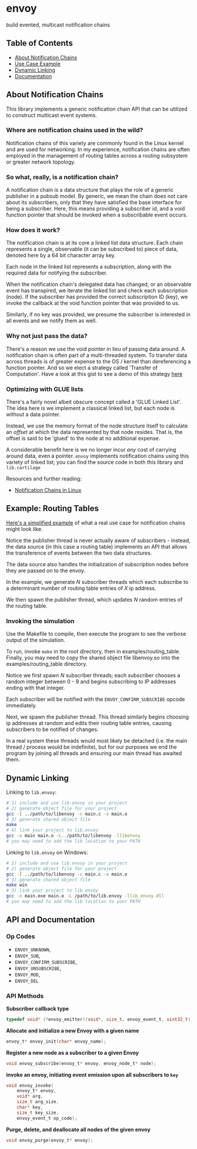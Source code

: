 # envoy

build evented, multicast notification chains

## Table of Contents

- [About Notification Chains](#about)
- [Use Case Example](#example)
- [Dynamic Linking](#linking)
- [Documentation](#docs)

## <a name="about"></a> About Notification Chains

This library implements a generic notification chain API that can be utilized to construct multicast event systems.

### Where are notification chains used in the wild?

Notification chains of this variety are commonly found in the Linux kernel and are used for networking. In my experience, notification chains are often employed in the management of routing tables across a routing subsystem or greater network topology.

### So what, really, is a notification chain?

A notification chain is a data structure that plays the role of a generic publisher in a pubsub model. By generic, we mean the chain does not care about its subscribers, only that they have satisfied the base interface for being a subscriber. Here, this means providing a subscriber id, and a void function pointer that should be invoked when a subscribable event occurs.

### How does it work?

The notification chain is at its core a linked list data structure. Each chain represents a single, observable (it can be subscribed to) piece of data, denoted here by a 64 bit character array key.

Each node in the linked list represents a subscription, along with the required data for notifying the subscriber.

When the notification chain's delegated data has changed, or an observable event has transpired, we iterate the linked list and check each subscription (node). If the subscriber has provided the correct subscription ID (key), we invoke the callback at the void function pointer that was provided to us.

Similarly, if no key was provided, we presume the subscriber is interested in all events and we notify them as well.

### Why not just pass the data?

There's a reason we use the void pointer in lieu of passing data around. A notification chain is often part of a multi-threaded system. To transfer data across threads is of greater expense to the OS / kernel than dereferencing a function pointer. And so we elect a strategy called 'Transfer of Computation'. Have a look at this gist to see a demo of this strategy [here](https://gist.github.com/MatthewZito/e187ce42eadaaf2a1eeabb0d36fe9604)

### Optimizing with GLUE lists

There's a fairly novel albeit obscure concept called a 'GLUE Linked List'. The idea here is we implement a classical linked list, but each node is without a data pointer.

Instead, we use the memory format of the node structure itself to calculate an *offset* at which the data represented by that node resides. That is, the offset is said to be 'glued' to the node at no additional expense.

A considerable benefit here is we no longer incur *any* cost of carrying around data, even a pointer. `envoy` implements notification chains using this variety of linked list; you can find the source code in both this library and `lib.cartilage`

Resources and further reading:

- [Notification Chains in Linux](https://www.oreilly.com/library/view/understanding-linux-network/0596002556/ch04.html)

## <a name="example"></a> Example: Routing Tables

[Here's a simplified example](./examples/routing_table) of what a real use case for notification chains might look like.

Notice the publisher thread is never actually aware of subscribers - instead, the data source (in this case a routing table) implements an API that allows the transference of events between the two data structures.

The data source also handles the initialization of subscription nodes before they are passed on to the envoy.

In the example, we generate *N* subscriber threads which each subscribe to a determinant number of routing table entries of *X* ip address.

We then spawn the publisher thread, which updates *N* random entries of the routing table.

### Invoking the simulation

Use the Makefile to compile, then execute the program to see the verbose output of the simulation.

To run, invoke `make` in the root directory, then in examples/routing_table. Finally, you may need to copy the shared object file libenvoy.so into the examples/routing_table directory.

Notice we first spawn *N* subscriber threads; each subscriber chooses a random integer between 0 - 9 and begins subscribing to IP addresses ending with that integer.

Each subscriber will be notified with the `ENVOY_CONFIRM_SUBSCRIBE` opcode immediately.

Next, we spawn the publisher thread. This thread similarly begins choosing ip addresses at random and edits their routing table entries, causing subscribers to be notified of changes.

In a real system these threads would most likely be detached (i.e. the main thread / process would be indefinite), but for our purposes we end the program by joining all threads and ensuring our main thread has awaited them.

## <a name="linking"></a> Dynamic Linking

Linking to `lib.envoy`:

```bash
# 1) include and use lib.envoy in your project
# 2) generate object file for your project
gcc -I ../path/to/libenvoy -c main.c -o main.o
# 3) generate shared object file
make
# 4) link your project to lib.envoy
gcc -o main main.o -L../path/to/libenvoy -llibenvoy
# you may need to add the lib location to your PATH
```

Linking to `lib.envoy` on Windows:

```bash
# 1) include and use lib.envoy in your project
# 2) generate object file for your project
gcc -I ../path/to/libenvoy -c main.c -o main.o
# 3) generate shared object file
make win
# 3) link your project to lib.envoy
gcc -o main.exe main.o -L /path/to/lib.envoy -llib_envoy.dll
# you may need to add the lib location to your PATH
```

## <a name="docs"></a> API and Documentation

### Op Codes

- `ENVOY_UNKNOWN`,
- `ENVOY_SUB`,
- `ENVOY_CONFIRM_SUBSCRIBE`,
- `ENVOY_UNSUBSCRIBE`,
- `ENVOY_MOD`,
- `ENVOY_DEL`

### API Methods

**Subscriber callback type**

```c
typedef void* (*envoy_emitter)(void*, size_t, envoy_event_t, uint32_t);
```

**Allocate and initialize a new Envoy with a given name**

```c
envoy_t* envoy_init(char* envoy_name);
```

**Register a new node as a subscriber to a given Envoy**

```c
void envoy_subscribe(envoy_t* envoy, envoy_node_t* node);
```

**invoke an envoy, initiating event emission upon all subscribers to `key`**

```c
void envoy_invoke(
	envoy_t* envoy,
	void* arg,
	size_t arg_size,
	char* key,
	size_t key_size,
	envoy_event_t op_code);
```

**Purge, delete, and deallocate all nodes of the given envoy**

```c
void envoy_purge(envoy_t* envoy);
```
